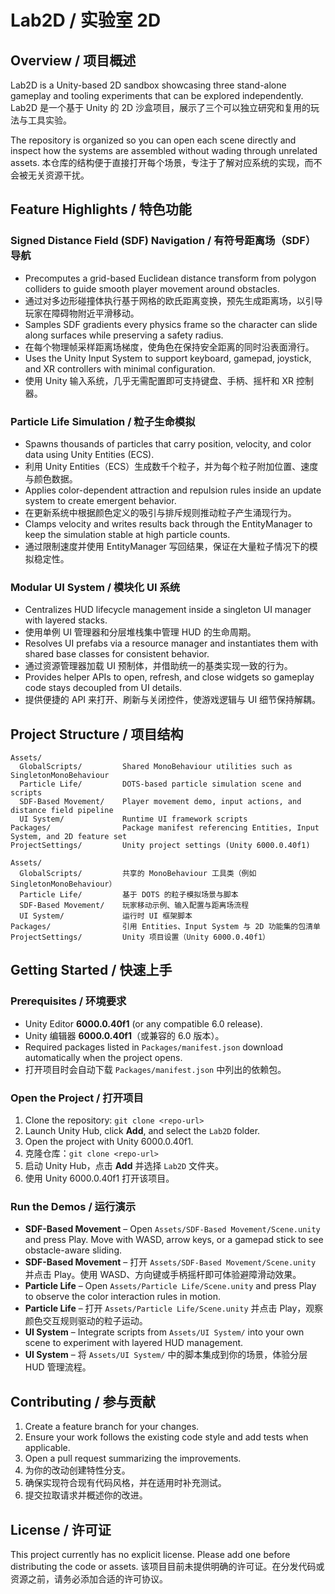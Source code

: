 # Lab2D / 实验室 2D

## Overview / 项目概述
Lab2D is a Unity-based 2D sandbox showcasing three stand-alone gameplay and tooling experiments that can be explored independently.
Lab2D 是一个基于 Unity 的 2D 沙盒项目，展示了三个可以独立研究和复用的玩法与工具实验。

The repository is organized so you can open each scene directly and inspect how the systems are assembled without wading through unrelated assets.
本仓库的结构便于直接打开每个场景，专注于了解对应系统的实现，而不会被无关资源干扰。

## Feature Highlights / 特色功能
### Signed Distance Field (SDF) Navigation / 有符号距离场（SDF）导航
- Precomputes a grid-based Euclidean distance transform from polygon colliders to guide smooth player movement around obstacles.
- 通过对多边形碰撞体执行基于网格的欧氏距离变换，预先生成距离场，以引导玩家在障碍物附近平滑移动。
- Samples SDF gradients every physics frame so the character can slide along surfaces while preserving a safety radius.
- 在每个物理帧采样距离场梯度，使角色在保持安全距离的同时沿表面滑行。
- Uses the Unity Input System to support keyboard, gamepad, joystick, and XR controllers with minimal configuration.
- 使用 Unity 输入系统，几乎无需配置即可支持键盘、手柄、摇杆和 XR 控制器。

### Particle Life Simulation / 粒子生命模拟
- Spawns thousands of particles that carry position, velocity, and color data using Unity Entities (ECS).
- 利用 Unity Entities（ECS）生成数千个粒子，并为每个粒子附加位置、速度与颜色数据。
- Applies color-dependent attraction and repulsion rules inside an update system to create emergent behavior.
- 在更新系统中根据颜色定义的吸引与排斥规则推动粒子产生涌现行为。
- Clamps velocity and writes results back through the EntityManager to keep the simulation stable at high particle counts.
- 通过限制速度并使用 EntityManager 写回结果，保证在大量粒子情况下的模拟稳定性。

### Modular UI System / 模块化 UI 系统
- Centralizes HUD lifecycle management inside a singleton UI manager with layered stacks.
- 使用单例 UI 管理器和分层堆栈集中管理 HUD 的生命周期。
- Resolves UI prefabs via a resource manager and instantiates them with shared base classes for consistent behavior.
- 通过资源管理器加载 UI 预制体，并借助统一的基类实现一致的行为。
- Provides helper APIs to open, refresh, and close widgets so gameplay code stays decoupled from UI details.
- 提供便捷的 API 来打开、刷新与关闭控件，使游戏逻辑与 UI 细节保持解耦。

## Project Structure / 项目结构
```
Assets/
  GlobalScripts/         Shared MonoBehaviour utilities such as SingletonMonoBehaviour
  Particle Life/         DOTS-based particle simulation scene and scripts
  SDF-Based Movement/    Player movement demo, input actions, and distance field pipeline
  UI System/             Runtime UI framework scripts
Packages/                Package manifest referencing Entities, Input System, and 2D feature set
ProjectSettings/         Unity project settings (Unity 6000.0.40f1)
```
```
Assets/
  GlobalScripts/         共享的 MonoBehaviour 工具类（例如 SingletonMonoBehaviour）
  Particle Life/         基于 DOTS 的粒子模拟场景与脚本
  SDF-Based Movement/    玩家移动示例、输入配置与距离场流程
  UI System/             运行时 UI 框架脚本
Packages/                引用 Entities、Input System 与 2D 功能集的包清单
ProjectSettings/         Unity 项目设置（Unity 6000.0.40f1）
```

## Getting Started / 快速上手
### Prerequisites / 环境要求
- Unity Editor **6000.0.40f1** (or any compatible 6.0 release).
- Unity 编辑器 **6000.0.40f1**（或兼容的 6.0 版本）。
- Required packages listed in `Packages/manifest.json` download automatically when the project opens.
- 打开项目时会自动下载 `Packages/manifest.json` 中列出的依赖包。

### Open the Project / 打开项目
1. Clone the repository: `git clone <repo-url>`
2. Launch Unity Hub, click **Add**, and select the `Lab2D` folder.
3. Open the project with Unity 6000.0.40f1.
1. 克隆仓库：`git clone <repo-url>`
2. 启动 Unity Hub，点击 **Add** 并选择 `Lab2D` 文件夹。
3. 使用 Unity 6000.0.40f1 打开该项目。

### Run the Demos / 运行演示
- **SDF-Based Movement** – Open `Assets/SDF-Based Movement/Scene.unity` and press Play. Move with WASD, arrow keys, or a gamepad stick to see obstacle-aware sliding.
- **SDF-Based Movement** – 打开 `Assets/SDF-Based Movement/Scene.unity` 并点击 Play。使用 WASD、方向键或手柄摇杆即可体验避障滑动效果。
- **Particle Life** – Open `Assets/Particle Life/Scene.unity` and press Play to observe the color interaction rules in motion.
- **Particle Life** – 打开 `Assets/Particle Life/Scene.unity` 并点击 Play，观察颜色交互规则驱动的粒子运动。
- **UI System** – Integrate scripts from `Assets/UI System/` into your own scene to experiment with layered HUD management.
- **UI System** – 将 `Assets/UI System/` 中的脚本集成到你的场景，体验分层 HUD 管理流程。

## Contributing / 参与贡献
1. Create a feature branch for your changes.
2. Ensure your work follows the existing code style and add tests when applicable.
3. Open a pull request summarizing the improvements.
1. 为你的改动创建特性分支。
2. 确保实现符合现有代码风格，并在适用时补充测试。
3. 提交拉取请求并概述你的改进。

## License / 许可证
This project currently has no explicit license. Please add one before distributing the code or assets.
该项目目前未提供明确的许可证。在分发代码或资源之前，请务必添加合适的许可协议。
